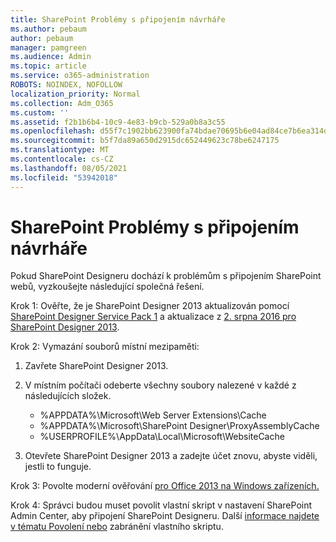 ```yaml
---
title: SharePoint Problémy s připojením návrháře
ms.author: pebaum
author: pebaum
manager: pamgreen
ms.audience: Admin
ms.topic: article
ms.service: o365-administration
ROBOTS: NOINDEX, NOFOLLOW
localization_priority: Normal
ms.collection: Adm_O365
ms.custom: ''
ms.assetid: f2b1b6b4-10c9-4e83-b9cb-529a0b8a3c55
ms.openlocfilehash: d55f7c1902bb623900fa74bdae70695b6e04ad84ce7b6ea314db614283ec436d
ms.sourcegitcommit: b5f7da89a650d2915dc652449623c78be6247175
ms.translationtype: MT
ms.contentlocale: cs-CZ
ms.lasthandoff: 08/05/2021
ms.locfileid: "53942018"
---
```

# <a name="sharepoint-designer-connection-issues"></a>SharePoint Problémy s připojením návrháře 

Pokud SharePoint Designeru dochází k problémům s připojením SharePoint webů, vyzkoušejte následující společná řešení.

Krok 1: Ověřte, že je SharePoint Designer 2013 aktualizován pomocí [SharePoint Designer Service Pack 1](https://support.microsoft.com/help/2817441/description-of-microsoft-sharepoint-designer-2013-service-pack-1-sp1) a aktualizace z [2. srpna 2016 pro SharePoint Designer 2013](https://support.microsoft.com/help/3114721/august-2-2016-update-for-sharepoint-designer-2013-kb3114721).



Krok 2: Vymazání souborů místní mezipaměti:

1. Zavřete SharePoint Designer 2013.

2. V místním počítači odeberte všechny soubory nalezené v každé z následujících složek.

    - %APPDATA%\Microsoft\Web Server Extensions\Cache
    - %APPDATA%\Microsoft\SharePoint Designer\ProxyAssemblyCache
    - %USERPROFILE%\AppData\Local\Microsoft\WebsiteCache

3. Otevřete SharePoint Designer 2013 a zadejte účet znovu, abyste viděli, jestli to funguje.

Krok 3: Povolte moderní ověřování [pro Office 2013 na Windows zařízeních.](https://docs.microsoft.com/microsoft-365/admin/security-and-compliance/enable-modern-authentication)

Krok 4: Správci  budou muset povolit vlastní skript v nastavení SharePoint Admin Center, aby připojení SharePoint Designeru. Další [informace najdete v tématu Povolení nebo](https://docs.microsoft.com/sharepoint/allow-or-prevent-custom-script) zabránění vlastního skriptu.


